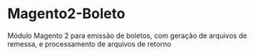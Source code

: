 # Magento2-Boleto
Módulo Magento 2 para emissão de boletos, com geração de arquivos de remessa, e processamento de arquivos de retorno
